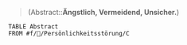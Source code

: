 ---
---
> (Abstract::**Ängstlich, Vermeidend, Unsicher.**)
```dataview
TABLE Abstract
FROM #f/💭/Persönlichkeitsstörung/C
```